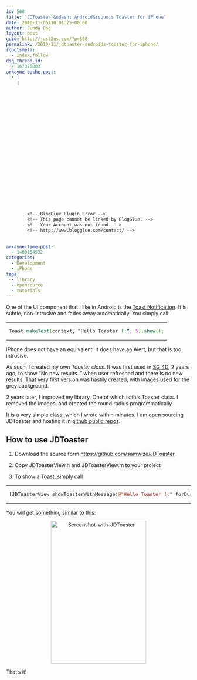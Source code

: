 ```yaml
---
id: 508
title: 'JDToaster &ndash; Android&rsquo;s Toaster for iPhone'
date: 2010-11-05T10:01:25+00:00
author: Junda Ong
layout: post
guid: http://just2us.com/?p=508
permalink: /2010/11/jdtoaster-androids-toaster-for-iphone/
robotsmeta:
  - index,follow
dsq_thread_id:
  - 167375803
arkayne-cache-post:
  - |
    |
        
        
        
        
        
        
        
        
        
        
        
        
        
        
        
        
        
        
        
        
        
        
        
        <!-- BlogGlue Plugin Error -->
        <!-- This page cannot be linked by BlogGlue. -->
        <!-- Your Account was not found. -->
        <!-- http://www.blogglue.com/contact/ -->
        
        
arkayne-time-post:
  - 1400154532
categories:
  - Development
  - iPhone
tags:
  - library
  - opensource
  - tutorials
---
```

One of the UI component that I like in Android is the <a href="http://developer.android.com/guide/topics/ui/notifiers/toasts.html" onclick="__gaTracker('send', 'event', 'outbound-article', 'http://developer.android.com/guide/topics/ui/notifiers/toasts.html', 'Toast Notification');">Toast Notification</a>. It is subtle, non-intrusive and fades away automatically. You simply call:

<div class="wp_syntax">
  <table>
    <tr>
      <td class="code">
        <pre class="java" style="font-family:monospace;">Toast.<span style="color: #006633;">makeText</span><span style="color: #009900;">&#40;</span>context, “Hello Toaster <span style="color: #009900;">&#40;</span><span style="color: #339933;">:</span>”, <span style="color: #cc66cc;">5</span><span style="color: #009900;">&#41;</span>.<span style="color: #006633;">show</span><span style="color: #009900;">&#40;</span><span style="color: #009900;">&#41;</span><span style="color: #339933;">;</span></pre>
      </td>
    </tr>
  </table>
</div>

iPhone does not have an equivalent. It does have an Alert, but that is too intrusive.

As such, I created my own _Toaster class_. It was first used in <a href="http://just2us.com/tag/sg-4d/" onclick="__gaTracker('send', 'event', 'outbound-article', 'http://just2us.com/tag/sg-4d/', 'SG 4D');">SG 4D</a>, 2 years ago, to show “No new results..” when user refreshed and there is no new results. That very first version was hastily created, with images used for the grey background.

2 years later, I improved my library. One of which is this Toaster class. I removed the images, and created the round radius programmatically.

It is a very simple class, which I wrote within minutes. I am open sourcing JDToaster and hosting it in <a href="https://github.com/samwize/JDToaster" onclick="__gaTracker('send', 'event', 'outbound-article', 'https://github.com/samwize/JDToaster', 'github public repos');">github public repos</a>.

## How to use JDToaster

1. Download the source form <a href="https://github.com/samwize/JDToaster" onclick="__gaTracker('send', 'event', 'outbound-article', 'https://github.com/samwize/JDToaster', 'https://github.com/samwize/JDToaster');" title="https://github.com/samwize/JDToaster">https://github.com/samwize/JDToaster</a>

2. Copy JDToasterView.h and JDToasterView.m to your project

3. To show a Toast, simply call

<div class="wp_syntax">
  <table>
    <tr>
      <td class="code">
        <pre class="objc" style="font-family:monospace;"><span style="color: #002200;">&#91;</span>JDToasterView showToasterWithMessage<span style="color: #002200;">:</span><span style="color: #bf1d1a;">@</span><span style="color: #bf1d1a;">"Hello Toaster (:"</span> forDuration<span style="color: #002200;">:</span><span style="color: #2400d9;">5</span><span style="color: #002200;">&#93;</span>;</pre>
      </td>
    </tr>
  </table>
</div>

You will get something similar to this:

<p style="text-align: center;">
  <a href="http://blog.just2us.com/wp-content/uploads/2010/11/Screenshot-with-JDToaster1.jpg" onclick="__gaTracker('send', 'event', 'outbound-article', 'http://blog.just2us.com/wp-content/uploads/2010/11/Screenshot-with-JDToaster1.jpg', '');"><img class="aligncenter" style="background-image: none; padding-left: 0px; padding-right: 0px; display: inline; padding-top: 0px; border-width: 0px;" title="Screenshot-with-JDToaster" src="http://blog.just2us.com/wp-content/uploads/2010/11/Screenshot-with-JDToaster_thumb.jpg" border="0" alt="Screenshot-with-JDToaster" width="260" height="388" /></a>
</p>

That’s it!

<div style="font-size:0px;height:0px;line-height:0px;margin:0;padding:0;clear:both">
</div>